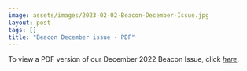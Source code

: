 ```yaml
---
image: assets/images/2023-02-02-Beacon-December-Issue.jpg
layout: post
tags: []
title: "Beacon December issue - PDF"
---
```


To view a PDF version of our December 2022 Beacon Issue, click 
[*here*](https://drive.google.com/file/d/1cHGaaoElIa0z71f3wLDvvSJqewSXSQOE/view?usp=sharing).
